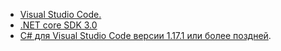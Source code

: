 * [Visual Studio Code.](https://code.visualstudio.com/)
* [.NET core SDK 3.0](https://dotnet.microsoft.com/download/dotnet-core/3.0)
* [C# для Visual Studio Code версии 1.17.1 или более поздней](https://marketplace.visualstudio.com/items?itemName=ms-vscode.csharp).